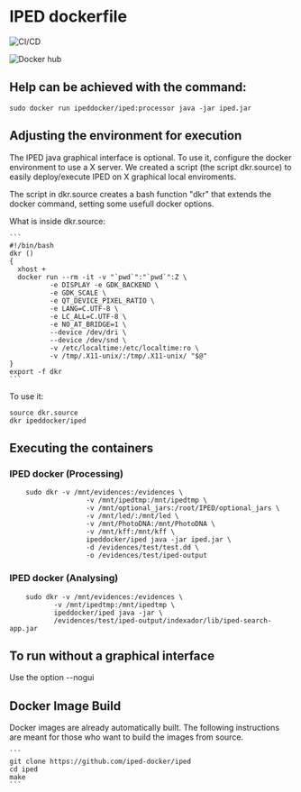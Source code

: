 # IPED dockerfile

![CI/CD](https://github.com/iped-docker/iped/workflows/CI/CD/badge.svg)

![Docker hub](https://dockeri.co/image/ipeddocker/iped)


## Help can be achieved with the command:
```
sudo docker run ipeddocker/iped:processor java -jar iped.jar
```

## Adjusting the environment for execution

The IPED java graphical interface is optional. To use it, configure the docker environment to use a X server. We created a script (the script dkr.source) to easily deploy/execute IPED on X graphical local enviroments.

The script in dkr.source creates a bash function "dkr" that extends the docker command, setting some usefull docker options.

What is inside dkr.source:

    ```
    #!/bin/bash
    dkr () 
    {
      xhost +
      docker run --rm -it -v "`pwd`":"`pwd`":Z \
              -e DISPLAY -e GDK_BACKEND \
              -e GDK_SCALE \
              -e QT_DEVICE_PIXEL_RATIO \
              -e LANG=C.UTF-8 \
              -e LC_ALL=C.UTF-8 \
              -e NO_AT_BRIDGE=1 \
              --device /dev/dri \
              --device /dev/snd \
              -v /etc/localtime:/etc/localtime:ro \
              -v /tmp/.X11-unix/:/tmp/.X11-unix/ "$@"
    }
    export -f dkr
    ```

To use it:

```
source dkr.source
dkr ipeddocker/iped
```
## Executing the containers

### IPED docker (Processing)

```
    sudo dkr -v /mnt/evidences:/evidences \
                   -v /mnt/ipedtmp:/mnt/ipedtmp \
                   -v /mnt/optional_jars:/root/IPED/optional_jars \
                   -v /mnt/led/:/mnt/led \
                   -v /mnt/PhotoDNA:/mnt/PhotoDNA \
                   -v /mnt/kff:/mnt/kff \
                   ipeddocker/iped java -jar iped.jar \
                   -d /evidences/test/test.dd \
                   -o /evidences/test/iped-output
```
### IPED docker (Analysing)
```
    sudo dkr -v /mnt/evidences:/evidences \
           -v /mnt/ipedtmp:/mnt/ipedtmp \
           ipeddocker/iped java -jar \ 
           /evidences/test/iped-output/indexador/lib/iped-search-app.jar 
```

## To run without a graphical interface

Use the option --nogui


## Docker Image Build 
    
Docker images are already automatically built. The following instructions are meant for those who want to build the images from source.

 
    ```
    git clone https://github.com/iped-docker/iped
    cd iped
    make
    ```
    
